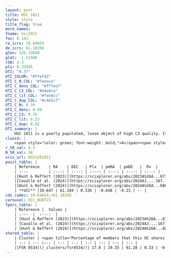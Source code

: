 ```yaml
---
layout: post
title: HSC 1011
style: style
title_flag: true
more_names: 
fname: hsc1011
fov: 0.143
ra_icrs: 19.64654
de_icrs: 61.18356
glon: 126.19048
glat: -1.51946
r50: 4.3
plx: 0.33595
UTI: "0.37"
UTI_COLOR: "#ffefd2"
UTI_C_N_COL: "#feeace"
UTI_C_dens_COL: "#fffee7"
UTI_C_C3_COL: "#d4edca"
UTI_C_lit_COL: "#fee8cc"
UTI_C_dup_COL: "#c4e5c7"
UTI_C_N: 0.34
UTI_C_dens: 0.49
UTI_C_C3: 0.75
UTI_C_lit: 0.33
UTI_C_dup: 0.82
UTI_summary: |
    HSC 1011 is a poorly populated, loose object of high C3 quality. It was recently reported in the literature.<br><br>This is very likely a unique object, which shares a small percentage of members with at least one previously reported entry.
class3: |
    <span style="color: green; font-weight: bold;">A</span><span style="color: #FFC300; font-weight: bold;">B</span>
r_50_val: 4.3
N_50_val: 34
scix_url: HSC%201011
posit_table: |
    | Reference    | RA    | DEC   | Plx  | pmRA  | pmDE   |  Rv  |
    | :---         | :---: | :---: | :---: | :---: | :---: | :---: |
    |[Hunt & Reffert (2023)](https://scixplorer.org/abs/2023A%26A...673A.114H) | 19.557 | 61.179 | 0.334 | -0.654 | -0.235 | -- |
    |[Cavallo et al. (2024)](https://scixplorer.org/abs/2024AJ....167...12C) | 19.632 | 61.187 | 0.331 | -- | -- | -- |
    |[Hunt & Reffert (2024)](https://scixplorer.org/abs/2024A%26A...686A..42H) | 19.557 | 61.179 | 0.334 | -0.654 | -0.235 | -- |
    | **UCC** |19.647 | 61.184 | 0.336 | -0.648 | -0.23 | -- | 
cds_radec: 19.64654,+61.18356
carousel: UCC_HUNT23
fpars_table: |
    | Reference |  Values |
    | :---  |  :---:  |
    | [Hunt & Reffert (2023)](https://scixplorer.org/abs/2023A%26A...673A.114H) | `AV50=2.232, diffAV50=1.841, MOD50=12.169, logAge50=8.323` |
    | [Cavallo et al. (2024)](https://scixplorer.org/abs/2024AJ....167...12C) | `AV50=2.24, dMod50=12.49, logAge50=8.45, [Fe/H]50=0.42` |
    | [Hunt & Reffert (2024)](https://scixplorer.org/abs/2024A%26A...686A..42H) | `MassJ=325.856` |
shared_table: |
    | Cluster | <span title="Percentage of members that this OC shares with the ones listed">%</span>   | RA   | DEC   | Plx   | pmRA  | pmDE  | Rv | UTI |
    | :-: | :-: |:-: | :-: | :-: | :-: | :-: | :-: | :-: |
    |[FSR 0534](/_clusters/fsr0534/)| 17.6 | 19.35 | 61.28 | 0.33 | -0.38 | -0.38 | -- |0.8 |
---
```

